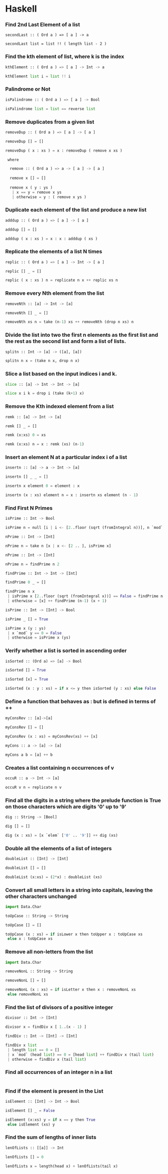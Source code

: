 # Haskell

### Find 2nd Last Element of a list

```
secondLast :: ( Ord a ) => [ a ] -> a

secondLast list = list !! ( length list - 2 ) 
```

### Find the kth element of list, where k is the index

```py
kthElement :: ( Ord a ) => [ a ] -> Int -> a

kthElement list i = list !! i
```

### Palindrome or Not

```py
isPalindrome :: ( Ord a ) => [ a ] -> Bool

isPalindrome list = list == reverse list
```

### Remove duplicates from a given list

```py
removeDup :: ( Ord a ) => [ a ] -> [ a ]

removeDup [] = []

removeDup ( x : xs ) = x : removeDup ( remove x xs )

 where

  remove :: ( Ord a ) => a -> [ a ] -> [ a ]
  
  remove x [] = []
  
  remove x ( y : ys )
   | x == y = remove x ys
   | otherwise = y : ( remove x ys )
```

### Duplicate each element of the list and produce a new list

```py
adddup :: ( Ord a ) => [ a ] -> [ a ]

adddup [] = []

adddup ( x : xs ) = x : x : adddup ( xs )
```

### Replicate the elements of a list N times

```py
replic :: ( Ord a ) => [ a ] -> Int -> [ a ]

replic [] _ = []

replic ( x : xs ) n = replicate n x ++ replic xs n
```

### Remove every Nth element from the list

```py
removeNth :: [a] -> Int -> [a]

removeNth [] _ = []

removeNth xs n = take (n-1) xs ++ removeNth (drop n xs) n
```

### Divide the list into two the first n elements as the first list and the rest as the second list and form a list of lists.  

```py
splitn :: Int -> [a] -> ([a], [a])

splitn n x = (take n x, drop n x)
```

### Slice a list based on the input indices i and k. 

```py
slice :: [a] -> Int -> Int -> [a]

slice x i k = drop i (take (k+1) x)
```

### Remove the Kth indexed element from a list

```py
remk :: [a] -> Int -> [a]

remk [] _ = []

remk (x:xs) 0 = xs

remk (x:xs) n = x : remk (xs) (n-1) 
```

### Insert an element N at a particular index i of a list

```py
insertn :: [a] -> a -> Int -> [a]

insertn [] _ _ = []

insertn x element 0 = element : x

insertn (x : xs) element n = x : insertn xs element (n - 1)
```

### Find First N Primes

```py
isPrime :: Int -> Bool

isPrime n = null [i | i <- [2..floor (sqrt (fromIntegral n))], n `mod` i == 0]

nPrime :: Int -> [Int]

nPrime n = take n [x | x <- [2 .. ], isPrime x]
```

```py
nPrime :: Int -> [Int]

nPrime n = findPrime n 2

findPrime :: Int -> Int -> [Int]

findPrime 0 _ = []

findPrime n x
 | isPrime x [2..floor (sqrt (fromIntegral x))] == False = findPrime n (x + 1)
 | otherwise = [x] ++ findPrime (n-1) (x + 1)

isPrime :: Int -> [Int] -> Bool

isPrime _ [] = True 

isPrime x (y : ys) 
 | x `mod` y == 0 = False
 | otherwise = isPrime x (ys)
```

### Verify whether a list is sorted in ascending order

```py
isSorted :: (Ord a) => [a] -> Bool

isSorted [] = True

isSorted [x] = True

isSorted (x : y : xs) = if x <= y then isSorted (y : xs) else False
```

### Define a function that behaves as : but is defined in terms of ++

```py
myConsRev :: [a]->[a]

myConsRev [] = []

myConsRev (x : xs) = myConsRev(xs) ++ [x]

myCons :: a -> [a] -> [a]

myCons a b = [a] ++ b
```

### Creates a list containing n occurrences of v

```py
occuR :: a -> Int -> [a]

occuR v n = replicate n v
```

### Find all the digits in a string where the prelude function is True on those characters which are digits '0' up to '9' 

```py
dig :: String -> [Bool]

dig [] = []

dig (x : xs) = [x `elem` ['0' .. '9']] ++ dig (xs)
```

### Double all the elements of a list of integers

```py
doubleList :: [Int] -> [Int]

doubleList [] = []

doubleList (x:xs) = (2*x) : doubleList (xs)
```

### Convert all small letters in a string into capitals, leaving the other characters unchanged

```py
import Data.Char

toUpCase :: String -> String

toUpCase [] = []

toUpCase (x : xs) = if isLower x then toUpper x : toUpCase xs
 else x : toUpCase xs
```

### Remove all non-letters from the list

```py
import Data.Char

removeNonL :: String -> String

removeNonL [] = []

removeNonL (x : xs) = if isLetter x then x : removeNonL xs
 else removeNonL xs
```

### Find the list of divisors of a positive integer

```py
divisor :: Int -> [Int]

divisor x = findDiv x [ 1..(x - 1) ]

findDiv :: Int -> [Int] -> [Int]

findDiv x list 
 | length list == 0 = []
 | x `mod` (head list) == 0 = [head list] ++ findDiv x (tail list)
 | otherwise = findDiv x (tail list)
```

### Find all occurrences of an integer n in a list

```py
```

### Find if the element is present in the List 

```py
isElement :: [Int] -> Int -> Bool

isElement [] _ = False

isElement (x:xs) y = if x == y then True
 else isElement (xs) y
```

### Find the sum of lengths of inner lists

```py
lenOfLists :: [[a]] -> Int

lenOfLists [] = 0

lenOfLists x = length(head x) + lenOfLists(tail x)
```
